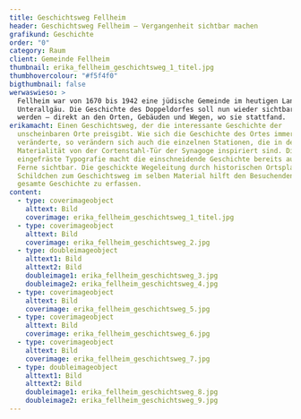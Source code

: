 ```yaml
---
title: Geschichtsweg Fellheim
header: Geschichtsweg Fellheim – Vergangenheit sichtbar machen
grafikund: Geschichte
order: "0"
category: Raum
client: Gemeinde Fellheim
thumbnail: erika_fellheim_geschichtsweg_1_titel.jpg
thumbhovercolour: "#f5f4f0"
bigthumbnail: false
werwaswieso: >
  Fellheim war von 1670 bis 1942 eine jüdische Gemeinde im heutigen Landkreis
  Unterallgäu. Die Geschichte des Doppeldorfes soll nun wieder sichtbar gemacht
  werden – direkt an den Orten, Gebäuden und Wegen, wo sie stattfand. 
erikamacht: Einen Geschichtsweg, der die interessante Geschichte der
  unscheinbaren Orte preisgibt. Wie sich die Geschichte des Ortes immer mehr
  veränderte, so verändern sich auch die einzelnen Stationen, die in der
  Materialität von der Cortenstahl-Tür der Synagoge inspiriert sind. Die
  eingefräste Typografie macht die einschneidende Geschichte bereits aus der
  Ferne sichtbar. Die geschickte Wegeleitung durch historischen Ortsplan und
  Schildchen zum Geschichtsweg im selben Material hilft den Besuchenden die
  gesamte Geschichte zu erfassen.
content:
  - type: coverimageobject
    alttext: Bild
    coverimage: erika_fellheim_geschichtsweg_1_titel.jpg
  - type: coverimageobject
    alttext: Bild
    coverimage: erika_fellheim_geschichtsweg_2.jpg
  - type: doubleimageobject
    alttext1: Bild
    alttext2: Bild
    doubleimage1: erika_fellheim_geschichtsweg_3.jpg
    doubleimage2: erika_fellheim_geschichtsweg_4.jpg
  - type: coverimageobject
    alttext: Bild
    coverimage: erika_fellheim_geschichtsweg_5.jpg
  - type: coverimageobject
    alttext: Bild
    coverimage: erika_fellheim_geschichtsweg_6.jpg
  - type: coverimageobject
    alttext: Bild
    coverimage: erika_fellheim_geschichtsweg_7.jpg
  - type: doubleimageobject
    alttext1: Bild
    alttext2: Bild
    doubleimage1: erika_fellheim_geschichtsweg_8.jpg
    doubleimage2: erika_fellheim_geschichtsweg_9.jpg
---
```


